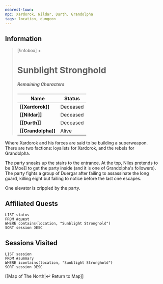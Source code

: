```yaml
---
nearest-town: 
npc: Xardorok, Nildar, Durth, Grandolpha
tags: location, dungeon
---
```


## Information
> [!infobox] +
> # Sunblight Stronghold
> ##### Remaining Characters
> | Name | Status |
> | ---- | ---- |
> | **[[Xardorok]]** | Deceased |
> | **[[Nildar]]** | Deceased |
> | **[[Durth]]** | Deceased |
> | **[[Grandolpha]]** | Alive |


Where Xardorok and his forces are said to be building a superweapon. There are two factions: loyalists for Xardorok, and the rebels for Grandolpha.

The party sneaks up the stairs to the entrance. At the top, Niles pretends to be [[Moe]] to get the party inside (and it is one of Grandolpha's followers). The party fights a group of Duergar after failing to assassinate the long guard, killing eight but failing to notice before the last one escapes.

One elevator is crippled by the party.


## Affiliated Quests
```dataview
LIST status
FROM #quest
WHERE contains(location, "Sunblight Stronghold")
SORT session DESC
```

## Sessions Visited
```dataview
LIST session
FROM #summary
WHERE icontains(location, "Sunblight Stronghold")
SORT session DESC
```

[[Map of The North|↩️ Return to Map]]